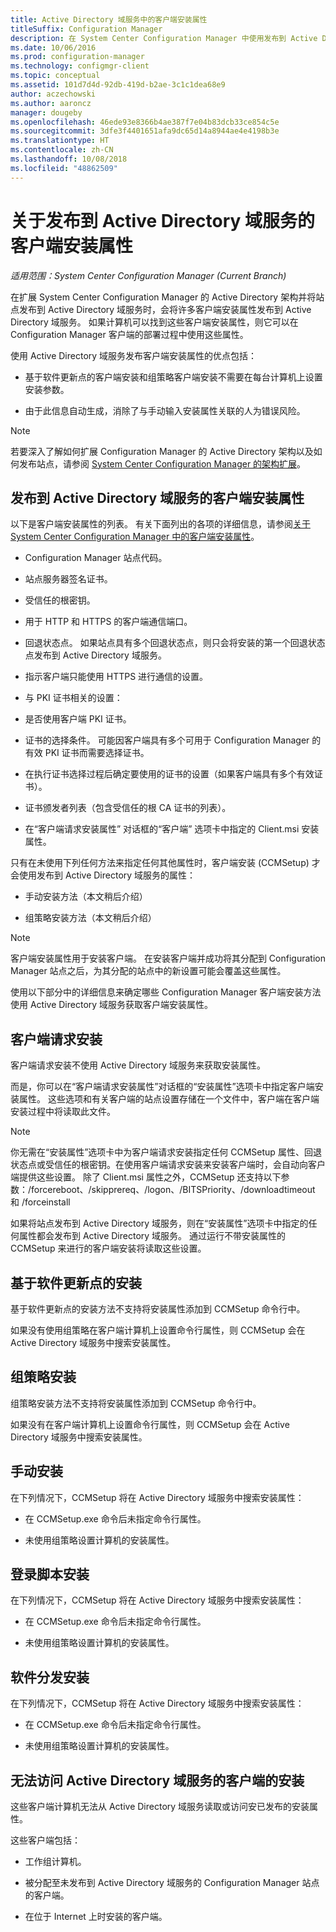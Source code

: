 ```yaml
---
title: Active Directory 域服务中的客户端安装属性
titleSuffix: Configuration Manager
description: 在 System Center Configuration Manager 中使用发布到 Active Directory 域服务的客户端安装属性。
ms.date: 10/06/2016
ms.prod: configuration-manager
ms.technology: configmgr-client
ms.topic: conceptual
ms.assetid: 101d7d4d-92db-419d-b2ae-3c1c1dea68e9
author: aczechowski
ms.author: aaroncz
manager: dougeby
ms.openlocfilehash: 46ede93e8366b4ae387f7e04b83dcb33ce854c5e
ms.sourcegitcommit: 3dfe3f4401651afa9dc65d14a8944ae4e4198b3e
ms.translationtype: HT
ms.contentlocale: zh-CN
ms.lasthandoff: 10/08/2018
ms.locfileid: "48862509"
---
```

# <a name="about-client-installation-properties-published-to-active-directory-domain-services"></a>关于发布到 Active Directory 域服务的客户端安装属性

*适用范围：System Center Configuration Manager (Current Branch)*

在扩展 System Center Configuration Manager 的 Active Directory 架构并将站点发布到 Active Directory 域服务时，会将许多客户端安装属性发布到 Active Directory 域服务。 如果计算机可以找到这些客户端安装属性，则它可以在 Configuration Manager 客户端的部署过程中使用这些属性。  

 使用 Active Directory 域服务发布客户端安装属性的优点包括：  

-   基于软件更新点的客户端安装和组策略客户端安装不需要在每台计算机上设置安装参数。  

-   由于此信息自动生成，消除了与手动输入安装属性关联的人为错误风险。  

> [!NOTE]  
>  若要深入了解如何扩展 Configuration Manager 的 Active Directory 架构以及如何发布站点，请参阅 [System Center Configuration Manager 的架构扩展](../../plan-design/network/schema-extensions.md)。  

## <a name="client-installation-properties-published-to-active-directory-domain-services"></a>发布到 Active Directory 域服务的客户端安装属性  
以下是客户端安装属性的列表。 有关下面列出的各项的详细信息，请参阅[关于 System Center Configuration Manager 中的客户端安装属性](../../../core/clients/deploy/about-client-installation-properties.md)。  

-   Configuration Manager 站点代码。  

-   站点服务器签名证书。  

-   受信任的根密钥。  

-   用于 HTTP 和 HTTPS 的客户端通信端口。  

-   回退状态点。 如果站点具有多个回退状态点，则只会将安装的第一个回退状态点发布到 Active Directory 域服务。  

-   指示客户端只能使用 HTTPS 进行通信的设置。  

-   与 PKI 证书相关的设置：  

   -   是否使用客户端 PKI 证书。  

   -   证书的选择条件。 可能因客户端具有多个可用于 Configuration Manager 的有效 PKI 证书而需要选择证书。  

   -   在执行证书选择过程后确定要使用的证书的设置（如果客户端具有多个有效证书）。  

   -   证书颁发者列表（包含受信任的根 CA 证书的列表）。  

-   在“客户端请求安装属性”  对话框的“客户端”  选项卡中指定的 Client.msi 安装属性。

只有在未使用下列任何方法来指定任何其他属性时，客户端安装 (CCMSetup) 才会使用发布到 Active Directory 域服务的属性：  

-   手动安装方法（本文稍后介绍）

-   组策略安装方法（本文稍后介绍）

> [!NOTE]  
>  客户端安装属性用于安装客户端。 在安装客户端并成功将其分配到 Configuration Manager 站点之后，为其分配的站点中的新设置可能会覆盖这些属性。  

 使用以下部分中的详细信息来确定哪些 Configuration Manager 客户端安装方法使用 Active Directory 域服务获取客户端安装属性。  

## <a name="client-push-installation"></a>客户端请求安装  
 客户端请求安装不使用 Active Directory 域服务来获取安装属性。  

 而是，你可以在“客户端请求安装属性”对话框的“安装属性”选项卡中指定客户端安装属性。 这些选项和有关客户端的站点设置存储在一个文件中，客户端在客户端安装过程中将读取此文件。  

> [!NOTE]  
>  你无需在“安装属性”选项卡中为客户端请求安装指定任何 CCMSetup 属性、回退状态点或受信任的根密钥。在使用客户端请求安装来安装客户端时，会自动向客户端提供这些设置。
除了 Client.msi 属性之外，CCMSetup 还支持以下参数：/forcereboot、/skipprereq、/logon、/BITSPriority、/downloadtimeout 和 /forceinstall

 如果将站点发布到 Active Directory 域服务，则在“安装属性”选项卡中指定的任何属性都会发布到 Active Directory 域服务。 通过运行不带安装属性的 CCMSetup 来进行的客户端安装将读取这些设置。  

## <a name="software-update-point-based-installation"></a>基于软件更新点的安装  
 基于软件更新点的安装方法不支持将安装属性添加到 CCMSetup 命令行中。  

 如果没有使用组策略在客户端计算机上设置命令行属性，则 CCMSetup 会在 Active Directory 域服务中搜索安装属性。  

## <a name="group-policy-installation"></a>组策略安装  
 组策略安装方法不支持将安装属性添加到 CCMSetup 命令行中。  

 如果没有在客户端计算机上设置命令行属性，则 CCMSetup 会在 Active Directory 域服务中搜索安装属性。  

## <a name="manual-installation"></a>手动安装  
 在下列情况下，CCMSetup 将在 Active Directory 域服务中搜索安装属性：  

-   在 CCMSetup.exe 命令后未指定命令行属性。  

-   未使用组策略设置计算机的安装属性。  

## <a name="logon-script-installation"></a>登录脚本安装  
 在下列情况下，CCMSetup 将在 Active Directory 域服务中搜索安装属性：  

-   在 CCMSetup.exe 命令后未指定命令行属性。  

-   未使用组策略设置计算机的安装属性。  

## <a name="software-distribution-installation"></a>软件分发安装  
 在下列情况下，CCMSetup 将在 Active Directory 域服务中搜索安装属性：  

-   在 CCMSetup.exe 命令后未指定命令行属性。  

-   未使用组策略设置计算机的安装属性。  

## <a name="installations-for-clients-that-cannot-access-active-directory-domain-services"></a>无法访问 Active Directory 域服务的客户端的安装  
这些客户端计算机无法从 Active Directory 域服务读取或访问安已发布的安装属性。

 这些客户端包括：  

-   工作组计算机。  

-   被分配至未发布到 Active Directory 域服务的 Configuration Manager 站点的客户端。  

-   在位于 Internet 上时安装的客户端。  
